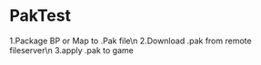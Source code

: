# PakTest

1.Package BP or Map to .Pak file\n
2.Download .pak from remote fileserver\n
3.apply .pak to game
